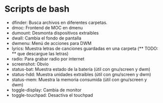 Scripts de bash
===============

* dfinder: Busca archivos en diferentes carpetas.
* dmoc: Frontend de MOC en dmenu
* dumount: Desmonta dispositivos extraibles
* dwall: Cambia el fondo de pantalla
* dwmenu: Menú de acciones para DWM
* lyrics: Muestra letras de canciones guardadas en una carpeta (** TODO: ** que descargue las letras)
* radio: Para grabar radio por internet
* screenshot: Obvio
* status-bat: Muestra estado de la batería (útil con gnu/screen y dwm)
* status-hdd: Muestra unidades extraibles (útil con gnu/screen y dwm)
* status-mem: Muestra la memoria consumida (útil con gnu/screen y dwm)
* toggle-display: Cambia de monitor
* toggle-touchpad: Desactiva el touchpad


